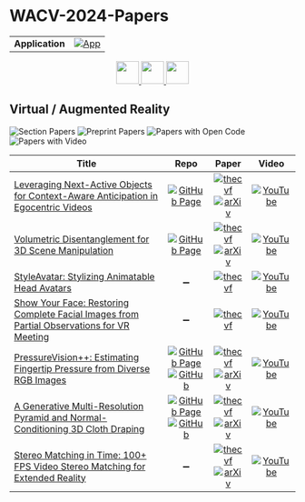 # WACV-2024-Papers

<table>
    <tr>
        <td><strong>Application</strong></td>
        <td>
            <a href="https://huggingface.co/spaces/DmitryRyumin/NewEraAI-Papers" style="float:left;">
                <img src="https://img.shields.io/badge/🤗-NewEraAI--Papers-FFD21F.svg" alt="App" />
            </a>
        </td>
    </tr>
</table>

<div align="center">
    <a href="https://github.com/DmitryRyumin/WACV-2024-Papers/blob/main/sections/structural_engineering_civil_engineering.md">
        <img src="https://cdn.jsdelivr.net/gh/DmitryRyumin/NewEraAI-Papers@main/images/left.svg" width="40" alt="" />
    </a>
    <a href="https://github.com/DmitryRyumin/WACV-2024-Papers/">
        <img src="https://cdn.jsdelivr.net/gh/DmitryRyumin/NewEraAI-Papers@main/images/home.svg" width="40" alt="" />
    </a>
    <a href="https://github.com/DmitryRyumin/WACV-2024-Papers/blob/main/sections/tutorials.md">
        <img src="https://cdn.jsdelivr.net/gh/DmitryRyumin/NewEraAI-Papers@main/images/right.svg" width="40" alt="" />
    </a>
</div>

## Virtual / Augmented Reality

![Section Papers](https://img.shields.io/badge/Section%20Papers-7-42BA16) ![Preprint Papers](https://img.shields.io/badge/Preprint%20Papers-5-b31b1b) ![Papers with Open Code](https://img.shields.io/badge/Papers%20with%20Open%20Code-2-1D7FBF) ![Papers with Video](https://img.shields.io/badge/Papers%20with%20Video-7-FF0000)

| **Title** | **Repo** | **Paper** | **Video** |
|-----------|:--------:|:---------:|:---------:|
| [Leveraging Next-Active Objects for Context-Aware Anticipation in Egocentric Videos](https://openaccess.thecvf.com/content/WACV2024/html/Thakur_Leveraging_Next-Active_Objects_for_Context-Aware_Anticipation_in_Egocentric_Videos_WACV_2024_paper.html) | [![GitHub Page](https://img.shields.io/badge/GitHub-Page-159957.svg)](https://sanketsans.github.io/leverage-next-active-object-action-anticipation.html) | [![thecvf](https://img.shields.io/badge/pdf-thecvf-7395C5.svg)](https://openaccess.thecvf.com/content/WACV2024/papers/Thakur_Leveraging_Next-Active_Objects_for_Context-Aware_Anticipation_in_Egocentric_Videos_WACV_2024_paper.pdf) <br /> [![arXiv](https://img.shields.io/badge/arXiv-2308.08303-b31b1b.svg)](http://arxiv.org/abs/2308.08303) | [![YouTube](https://img.shields.io/badge/YouTube-%23FF0000.svg?style=for-the-badge&logo=YouTube&logoColor=white)](https://www.youtube.com/watch?v=AYqan2h5SV0) |
| [Volumetric Disentanglement for 3D Scene Manipulation](https://openaccess.thecvf.com/content/WACV2024/html/Benaim_Volumetric_Disentanglement_for_3D_Scene_Manipulation_WACV_2024_paper.html) | [![GitHub Page](https://img.shields.io/badge/GitHub-Page-159957.svg)](https://sagiebenaim.github.io/volumetric-disentanglement/) | [![thecvf](https://img.shields.io/badge/pdf-thecvf-7395C5.svg)](https://openaccess.thecvf.com/content/WACV2024/papers/Benaim_Volumetric_Disentanglement_for_3D_Scene_Manipulation_WACV_2024_paper.pdf) <br /> [![arXiv](https://img.shields.io/badge/arXiv-2206.02776-b31b1b.svg)](http://arxiv.org/abs/2206.02776) | [![YouTube](https://img.shields.io/badge/YouTube-%23FF0000.svg?style=for-the-badge&logo=YouTube&logoColor=white)](https://www.youtube.com/watch?v=9WTMPPjrShE) |
| [StyleAvatar: Stylizing Animatable Head Avatars](https://openaccess.thecvf.com/content/WACV2024/html/Perez_StyleAvatar_Stylizing_Animatable_Head_Avatars_WACV_2024_paper.html) | :heavy_minus_sign: | [![thecvf](https://img.shields.io/badge/pdf-thecvf-7395C5.svg)](https://openaccess.thecvf.com/content/WACV2024/papers/Perez_StyleAvatar_Stylizing_Animatable_Head_Avatars_WACV_2024_paper.pdf) | [![YouTube](https://img.shields.io/badge/YouTube-%23FF0000.svg?style=for-the-badge&logo=YouTube&logoColor=white)](https://www.youtube.com/watch?v=m0_jjBchn9w) |
| [Show Your Face: Restoring Complete Facial Images from Partial Observations for VR Meeting](https://openaccess.thecvf.com/content/WACV2024/html/Chen_Show_Your_Face_Restoring_Complete_Facial_Images_From_Partial_Observations_WACV_2024_paper.html) | :heavy_minus_sign: | [![thecvf](https://img.shields.io/badge/pdf-thecvf-7395C5.svg)](https://openaccess.thecvf.com/content/WACV2024/papers/Chen_Show_Your_Face_Restoring_Complete_Facial_Images_From_Partial_Observations_WACV_2024_paper.pdf) | [![YouTube](https://img.shields.io/badge/YouTube-%23FF0000.svg?style=for-the-badge&logo=YouTube&logoColor=white)](https://www.youtube.com/watch?v=2PqptkIDkuI) |
| [PressureVision++: Estimating Fingertip Pressure from Diverse RGB Images](https://openaccess.thecvf.com/content/WACV2024/html/Grady_PressureVision_Estimating_Fingertip_Pressure_From_Diverse_RGB_Images_WACV_2024_paper.html) | [![GitHub Page](https://img.shields.io/badge/GitHub-Page-159957.svg)](https://pressurevision.github.io/) <br /> [![GitHub](https://img.shields.io/github/stars/pgrady3/pressurevision2?style=flat)](https://github.com/pgrady3/pressurevision2) | [![thecvf](https://img.shields.io/badge/pdf-thecvf-7395C5.svg)](https://openaccess.thecvf.com/content/WACV2024/papers/Grady_PressureVision_Estimating_Fingertip_Pressure_From_Diverse_RGB_Images_WACV_2024_paper.pdf) <br /> [![arXiv](https://img.shields.io/badge/arXiv-2301.02310-b31b1b.svg)](http://arxiv.org/abs/2301.02310) | [![YouTube](https://img.shields.io/badge/YouTube-%23FF0000.svg?style=for-the-badge&logo=YouTube&logoColor=white)](https://www.youtube.com/watch?v=oJ0TPRDVo_o) |
| [A Generative Multi-Resolution Pyramid and Normal-Conditioning 3D Cloth Draping](https://openaccess.thecvf.com/content/WACV2024/html/Laczko_A_Generative_Multi-Resolution_Pyramid_and_Normal-Conditioning_3D_Cloth_Draping_WACV_2024_paper.html) | [![GitHub Page](https://img.shields.io/badge/GitHub-Page-159957.svg)](https://hunorlaczko.github.io/projects/pyramid-drape/) <br /> [![GitHub](https://img.shields.io/github/stars/HunorLaczko/pyramid-drape?style=flat)](https://github.com/HunorLaczko/pyramid-drape) | [![thecvf](https://img.shields.io/badge/pdf-thecvf-7395C5.svg)](https://openaccess.thecvf.com/content/WACV2024/papers/Laczko_A_Generative_Multi-Resolution_Pyramid_and_Normal-Conditioning_3D_Cloth_Draping_WACV_2024_paper.pdf) <br /> [![arXiv](https://img.shields.io/badge/arXiv-2311.02700-b31b1b.svg)](http://arxiv.org/abs/2311.02700) | [![YouTube](https://img.shields.io/badge/YouTube-%23FF0000.svg?style=for-the-badge&logo=YouTube&logoColor=white)](https://www.youtube.com/watch?v=L5mEUn7xqDs) |
| [Stereo Matching in Time: 100+ FPS Video Stereo Matching for Extended Reality](https://openaccess.thecvf.com/content/WACV2024/html/Cheng_Stereo_Matching_in_Time_100_FPS_Video_Stereo_Matching_for_WACV_2024_paper.html) | :heavy_minus_sign: | [![thecvf](https://img.shields.io/badge/pdf-thecvf-7395C5.svg)](https://openaccess.thecvf.com/content/WACV2024/papers/Cheng_Stereo_Matching_in_Time_100_FPS_Video_Stereo_Matching_for_WACV_2024_paper.pdf) <br /> [![arXiv](https://img.shields.io/badge/arXiv-2309.04183-b31b1b.svg)](http://arxiv.org/abs/2309.04183) | [![YouTube](https://img.shields.io/badge/YouTube-%23FF0000.svg?style=for-the-badge&logo=YouTube&logoColor=white)](https://www.youtube.com/watch?v=e9_bTDhuMvU) |
